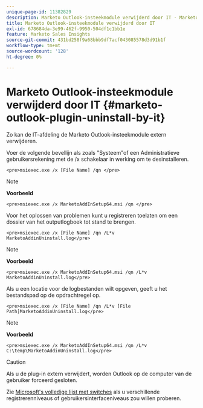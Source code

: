 ```yaml
---
unique-page-id: 11382829
description: Marketo Outlook-insteekmodule verwijderd door IT - Marketo Docs - Productdocumentatie
title: Marketo Outlook-insteekmodule verwijderd door IT
exl-id: 678684da-3e99-462f-9950-504df1c1bb1e
feature: Marketo Sales Insights
source-git-commit: 431bd258f9a68bbb9df7acf043085578d3d91b1f
workflow-type: tm+mt
source-wordcount: '128'
ht-degree: 0%

---
```


# Marketo Outlook-insteekmodule verwijderd door IT {#marketo-outlook-plugin-uninstall-by-it}

Zo kan de IT-afdeling de Marketo Outlook-insteekmodule extern verwijderen.

Voer de volgende bevellijn als zoals &quot;Systeem&quot;of een Administratieve gebruikersrekening met de /x schakelaar in werking om te desinstalleren.

`<pre>msiexec.exe /x [File Name] /qn </pre>`

>[!NOTE]
>
>**Voorbeeld**
>
>`<pre>msiexec.exe /x MarketoAddInSetup64.msi /qn </pre>`

Voor het oplossen van problemen kunt u registreren toelaten om een dossier van het outputlogboek tot stand te brengen.

`<pre>msiexec.exe /x [File Name] /qn /L*v MarketoAddinUninstall.log</pre>`

>[!NOTE]
>
>**Voorbeeld**
>
>`<pre>msiexec.exe /x MarketoAddInSetup64.msi /qn /L*v MarketoAddinUninstall.log</pre>`

Als u een locatie voor de logbestanden wilt opgeven, geeft u het bestandspad op de opdrachtregel op.

`<pre>msiexec.exe /x [File Name] /qn /L*v [File Path]MarketoAddinUninstall.log</pre>`

>[!NOTE]
>
>**Voorbeeld**
>
>`<pre>msiexec.exe /x MarketoAddInSetup64.msi /qn /L*v C:\temp\MarketoAddinUninstall.log</pre>`

>[!CAUTION]
>
>Als u de plug-in extern verwijdert, worden Outlook op de computer van de gebruiker forceerd gesloten.

Zie [Microsoft&#39;s volledige lijst met switches](https://support.microsoft.com/en-us/office/command-line-switches-for-microsoft-office-products-079164cd-4ef5-4178-b235-441737deb3a6) als u verschillende registrerenniveaus of gebruikersinterfaceniveaus zou willen proberen.
